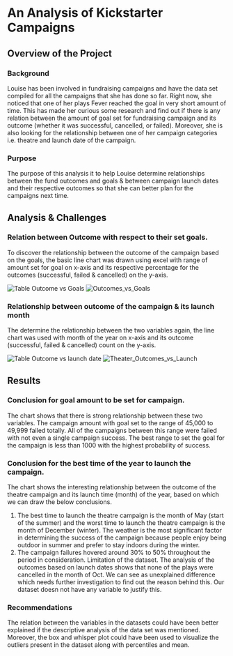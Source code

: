 # An Analysis of Kickstarter Campaigns

## Overview of the Project
### Background
Louise has been involved in fundraising campaigns and have the data set compiled for all the campaigns that she has done so far. Right now, she noticed that one of her plays Fever reached the goal in very short amount of time. This has made her curious some research and find out if there is any relation between the amount of goal set for fundraising campaign and its outcome (whether it was successful, cancelled, or failed). Moreover, she is also looking for the relationship between one of her campaign categories i.e.  theatre and launch date of the campaign.
### Purpose

The purpose of this analysis it to help Louise determine relationships between the fund outcomes and goals & between campaign launch dates and their respective outcomes so that she can better plan for the campaigns next time.



## Analysis & Challenges
### Relation between Outcome with respect to their set goals.
To discover the relationship between the outcome of the campaign based on the goals, the basic line chart was drawn using excel with range of amount set for goal on x-axis and its respective percentage for the outcomes (successful, failed & cancelled) on the y-axis.

![Table Outcome vs Goals](https://user-images.githubusercontent.com/82117986/116015564-b9f8bc00-a607-11eb-8b02-2b9bfe8f4dad.png)
![Outcomes_vs_Goals](https://user-images.githubusercontent.com/82117986/116015570-bfee9d00-a607-11eb-9684-6bcd0819828d.png)

### Relationship between outcome of the campaign & its launch month
The determine the relationship between the two variables again, the line chart was used with month of the year on x-axis and its outcome (successful, failed & cancelled) count on the y-axis.

![Table Outcome vs launch date](https://user-images.githubusercontent.com/82117986/116015595-d694f400-a607-11eb-8190-681ebc7743c2.png)
![Theater_Outcomes_vs_Launch](https://user-images.githubusercontent.com/82117986/116015605-dac11180-a607-11eb-997f-8157371d0d56.png)



## Results
### Conclusion for goal amount to be set for campaign.
The chart shows that there is strong relationship between these two variables. The campaign amount with goal set to the range of 45,000 to 49,999 failed totally. All of the campaigns between this range were failed with not even a single campaign success. The best range to set the goal for the campaign is less than 1000 with the highest probability of success. 
### Conclusion for the best time of the year to launch the campaign.
The chart shows the interesting relationship between the outcome of the theatre campaign and its launch time (month) of the year, based on which we can draw the below conclusions.
1.	The best time to launch the theatre campaign is the month of May (start of the summer) and the worst time to launch the theatre campaign is the month of December (winter). The weather is the most significant factor in determining the success of the campaign because people enjoy being outdoor in summer and prefer to stay indoors during the winter.
2.	The campaign failures hovered around 30% to 50% throughout the period in consideration.
Limitation of the dataset.
The analysis of the outcomes based on launch dates shows that none of the plays were cancelled in the month of Oct. We can see as unexplained difference which needs further investigation to find out the reason behind this. Our dataset doesn not have any variable to justify this.

### Recommendations
The relation between the variables in the datasets could have been better explained if the descriptive analysis of the data set was mentioned.  Moreover, the box and whisper plot could have been used to visualize the outliers present in the dataset along with percentiles and mean.
